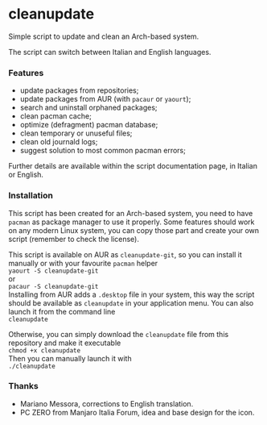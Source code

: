 # cleanupdate

Simple script to update and clean an Arch-based system.

The script can switch between Italian and English languages.


### Features

 - update packages from repositories;
 - update packages from AUR (with `pacaur` or `yaourt`);
 - search and uninstall orphaned packages;
 - clean pacman cache;
 - optimize (defragment) pacman database;
 - clean temporary or unuseful files;
 - clean old journald logs;
 - suggest solution to most common pacman errors;

Further details are available within the script documentation page, in Italian or English.


### Installation

This script has been created for an Arch-based system, you need to have `pacman` as package manager to use it properly.
Some features should work on any modern Linux system, you can copy those part and create your own script (remember to check the license).

This script is available on AUR as `cleanupdate-git`, so you can install it manually or with your favourite `pacman` helper  
```yaourt -S cleanupdate-git```  
or  
```pacaur -S cleanupdate-git```  
Installing from AUR adds a `.desktop` file in your system, this way the script should be available as `cleanupdate` in your application menu.
You can also launch it from the command line  
```cleanupdate```

Otherwise, you can simply download the `cleanupdate` file from this repository and make it executable  
```chmod +x cleanupdate```  
Then you can manually launch it with  
```./cleanupdate```

### Thanks

 - Mariano Messora, corrections to English translation.
 - PC ZERO from Manjaro Italia Forum, idea and base design for the icon.
